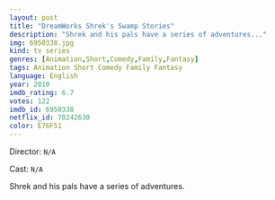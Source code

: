 ```yaml
---
layout: post
title: "DreamWorks Shrek's Swamp Stories"
description: "Shrek and his pals have a series of adventures..."
img: 6950338.jpg
kind: tv series
genres: [Animation,Short,Comedy,Family,Fantasy]
tags: Animation Short Comedy Family Fantasy 
language: English
year: 2010
imdb_rating: 6.7
votes: 122
imdb_id: 6950338
netflix_id: 70242630
color: E76F51
---
```

Director: `N/A`  

Cast: `N/A` 

Shrek and his pals have a series of adventures.